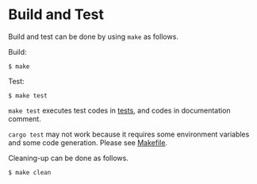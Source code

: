 # Build and Test

Build and test can be done by using `make` as follows.

Build:

```text
$ make
```

Test:

```text
$ make test
```

`make test` executes test codes in [tests](https://github.com/tier4/safe_drive/tree/main/tests),
and codes in documentation comment.

`cargo test` may not work because it requires some environment variables
and some code generation.
Please see [Makefile](https://github.com/tier4/safe_drive/blob/main/Makefile).

Cleaning-up can be done as follows.

```text
$ make clean
```
